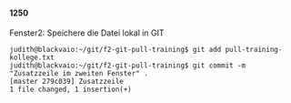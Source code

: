 #### 1250

Fenster2: Speichere die Datei lokal in GIT

```
judith@blackvaio:~/git/f2-git-pull-training$ git add pull-training-kollege.txt
judith@blackvaio:~/git/f2-git-pull-training$ git commit -m "Zusatzzeile im zweiten Fenster" .
[master 279c039] Zusatzzeile
1 file changed, 1 insertion(+)   
```

